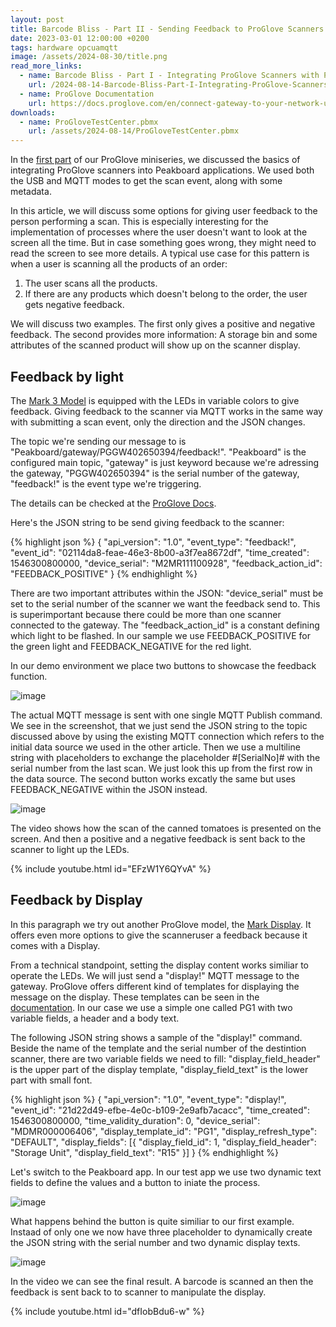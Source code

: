 ```yaml
---
layout: post
title: Barcode Bliss - Part II - Sending Feedback to ProGlove Scanners
date: 2023-03-01 12:00:00 +0200
tags: hardware opcuamqtt
image: /assets/2024-08-30/title.png
read_more_links:
  - name: Barcode Bliss - Part I - Integrating ProGlove Scanners with Peakboard
    url: /2024-08-14-Barcode-Bliss-Part-I-Integrating-ProGlove-Scanners-with-Peakboard.html
  - name: ProGlove Documentation
    url: https://docs.proglove.com/en/connect-gateway-to-your-network-using-mqtt-integration.html
downloads:
  - name: ProGloveTestCenter.pbmx
    url: /assets/2024-08-14/ProGloveTestCenter.pbmx
---
```

In the [first part](/2024-08-14-Barcode-Bliss-Part-I-Integrating-ProGlove-Scanners-with-Peakboard.html) of our ProGlove miniseries, we discussed the basics of integrating ProGlove scanners into Peakboard applications. We used both the USB and MQTT modes to get the scan event, along with some metadata.

In this article, we will discuss some options for giving user feedback to the person performing a scan. This is especially interesting for the implementation of processes where the user doesn't want to look at the screen all the time. But in case something goes wrong, they might need to read the screen to see more details. A typical use case for this pattern is when a user is scanning all the products of an order:
1. The user scans all the products.
2. If there are any products which doesn't belong to the order, the user gets negative feedback. 

We will discuss two examples. The first only gives a positive and negative feedback. The second provides more information: A storage bin and some attributes of the scanned product will show up on the scanner display.

## Feedback by light

The [Mark 3 Model](https://proglove.com/products/hardware/mark-3/) is equipped with the LEDs in variable colors to give feedback. Giving feedback to the scanner via MQTT works in the same way with submitting a scan event, only the direction and the JSON changes.

The topic we're sending our message to is "Peakboard/gateway/PGGW402650394/feedback!". "Peakboard" is the configured main topic, "gateway" is just keyword because we're adressing the gateway, "PGGW402650394" is the serial number of the gateway, "feedback!" is the event type we're triggering.

The details can be checked at the [ProGlove Docs](https://docs.proglove.com/en/worker-feedback-command.html).

Here's the JSON string to be send giving feedback to the scanner:

{% highlight json %}
{
  "api_version": "1.0",
  "event_type": "feedback!",
  "event_id": "02114da8-feae-46e3-8b00-a3f7ea8672df",
  "time_created": 1546300800000,
  "device_serial": "M2MR111100928",
  "feedback_action_id": "FEEDBACK_POSITIVE"
}
{% endhighlight %}

There are two important attributes within the JSON: "device_serial" must be set to the serial number of the scanner we want the feedback send to. This is superimportant because there could be more than one scanner connected to the gateway. The "feedback_action_id" is a constant defining which light to be flashed. In our sample we use FEEDBACK_POSITIVE for the green light and FEEDBACK_NEGATIVE for the red light.

In our demo environment we place two buttons to showcase the feedback function.

![image](/assets/2024-08-30/010.png)

The actual MQTT message is sent with one single MQTT Publish command. We see in the screenshot, that we just send the JSON string to the topic discussed above by using the existing MQTT connection which refers to the initial data source we used in the other article.
Then we use a multiline string with placeholders to exchange the placeholder #[SerialNo]# with the serial number from the last scan. We just look this up from the first row in the data source.
The second button works excatly the same but uses FEEDBACK_NEGATIVE within the JSON instead.

![image](/assets/2024-08-30/020.png)

The video shows how the scan of the canned tomatoes is presented on the screen. And then a positive and a negative feedback is sent back to the scanner to light up the LEDs. 

{% include youtube.html id="EFzW1Y6QYvA" %}

## Feedback by Display

In this paragraph we try out another ProGlove model, the [Mark Display](https://proglove.com/products/hardware/mark-display/).
It offers even more options to give the scanneruser a feedback because it comes with a Display.

From a technical standpoint, setting the display content works similiar to operate the LEDs. We will just send a "display!" MQTT message to the gateway.
ProGlove offers different kind of templates for displaying the message on the display. These templates can be seen in the [documentation](https://docs.proglove.com/en/screen-templates.html). In our case we use a simple one called PG1 with two variable fields, a header and a body text.

The following JSON string shows a sample of the "display!" command. Beside the name of the template and the serial number of the destintion scanner, there are two variable fields we need to fill: "display_field_header" is the upper part of the display template, "display_field_text" is the lower part with small font.

{% highlight json %}
{
    "api_version": "1.0",
    "event_type": "display!",
    "event_id": "21d22d49-efbe-4e0c-b109-2e9afb7acacc",
    "time_created": 1546300800000,
    "time_validity_duration": 0,
    "device_serial": "MDMR000006406",
    "display_template_id": "PG1",
    "display_refresh_type": "DEFAULT",
    "display_fields": [{
        "display_field_id": 1,
        "display_field_header": "Storage Unit",
        "display_field_text": "R15"
    }]
}
{% endhighlight %}

Let's switch to the Peakboard app. In our test app we use two dynamic text fields to define the values and a button to iniate the process.

![image](/assets/2024-08-30/030.png)

What happens behind the button is quite similiar to our first example. Instaad of only one we now have three placeholder to dynamically create the JSON string with the serial number and two dynamic display texts.

![image](/assets/2024-08-30/040.png)

In the video we can see the final result. A barcode is scanned an then the feedback is sent back to to scanner to manipulate the display.

{% include youtube.html id="dfIobBdu6-w" %}
